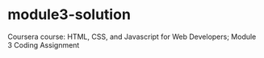 # module3-solution
Coursera course: HTML, CSS, and Javascript for Web Developers; Module 3 Coding Assignment
